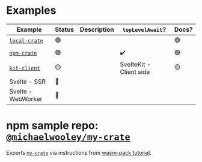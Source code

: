 # Examples


| Example                        | Status | Description | `topLevelAwait`?        | Docs? |
| ------------------------------ | ------ | ----------- | ----------------------- | ----- |
| [`local-crate`](./local-crate) | 🟢      |             |                         | 🟢     |
| [`npm-crate`](./npm-crate)     | 🟢      |             | ✔️                       | 🟢     |
| [`kit-client`](./kit-client)   | 🟡      |             | SvelteKit - Client side | 🟡     |
| Svelte - SSR                   | 🔴      |             |                         |       |
| Svelte - WebWorker             | 🔴      |             |                         |       |


# npm sample repo: [`@michaelwooley/my-crate`](https://www.npmjs.com/package/@michaelwooley/my-crate)

Exports [`my-crate`](./local-crate/my-crate) via instructions from [wasm-pack tutorial](https://rustwasm.github.io/docs/wasm-pack/tutorials/npm-browser-packages/packaging-and-publishing.html).

